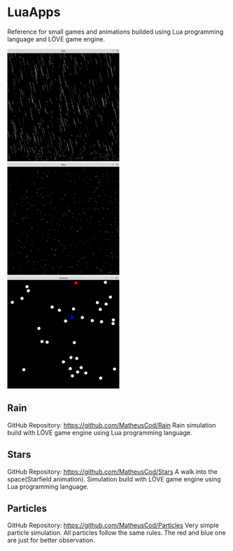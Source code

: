 # LuaApps
Reference for small games and animations builded using Lua programming language and LÖVE game engine.

<p>
  <img src="https://github.com/MatheusCod/LuaApps/blob/master/images/rain_screenshot.png" width="256" height="256">
  <img src="https://github.com/MatheusCod/LuaApps/blob/master/images/stars_screenshot.png" width="256" height="256">
  <img src="https://github.com/MatheusCod/LuaApps/blob/master/images/particles_screenshot.png" width="256" height="256">
</p>


## Rain
GitHub Repository: https://github.com/MatheusCod/Rain
Rain simulation build with LÖVE game engine using Lua programming language.

## Stars
GitHub Repository: https://github.com/MatheusCod/Stars
A walk into the space(Starfield animation).
Simulation build with LÖVE game engine using Lua programming language.

## Particles
GitHub Repository: https://github.com/MatheusCod/Particles
Very simple particle simulation.
All particles follow the same rules.
The red and blue one are just for better observation.
